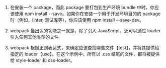 1. 在安装一个 package，而此 package 要打包到生产环境 bundle 中时，你应该使用 npm install --save。如果你在安装一个用于开发环境目的的 package 时（例如，linter, 测试库等），你应该使用 npm install --save-dev。

2. webpack 最出色的功能之一就是，除了引入 JavaScript，还可以通过 loader 引入任何其他类型的文件

3. webpack 根据正则表达式，来确定应该查找哪些文件【test】，并将其提供给指定的 loader【use】。在这个示例中，所有以 .css 结尾的文件，都将被提供给 style-loader 和 css-loader。